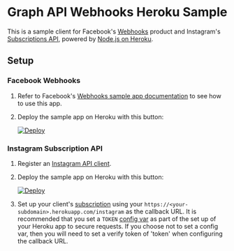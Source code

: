 # Graph API Webhooks Heroku Sample

This is a sample client for Facebook's [Webhooks](https://developers.facebook.com/docs/graph-api/webhooks/) product and Instagram's [Subscriptions API](https://www.instagram.com/developer/subscriptions/), powered by [Node.js on Heroku](https://devcenter.heroku.com/articles/getting-started-with-nodejs).

## Setup

### Facebook Webhooks

1. Refer to Facebook's [Webhooks sample app documentation](https://developers.facebook.com/docs/graph-api/webhooks/sample-apps) to see how to use this app.
1. Deploy the sample app on Heroku with this button:

    [![Deploy](https://www.herokucdn.com/deploy/button.svg)](https://heroku.com/deploy?template=https://github.com/Sindhoorhegde/fbleadsgen)

### Instagram Subscription API
1. Register an [Instagram API client](https://instagram.com/developer/clients/manage/).
1. Deploy the sample app on Heroku with this button:

    [![Deploy](https://www.herokucdn.com/deploy/button.svg)](https://heroku.com/deploy?template=https://github.com/Sindhoorhegde/fbleadsgen)

1. Set up your client's [subscription](https://www.instagram.com/developer/subscriptions/) using your `https://<your-subdomain>.herokuapp.com/instagram` as the callback URL. It is recommended that you set a `TOKEN` [config var](https://devcenter.heroku.com/articles/config-vars) as part of the set up of your Heroku app to secure requests. If you choose not to set a config var, then you will need to set a verify token of 'token' when configuring the callback URL.
